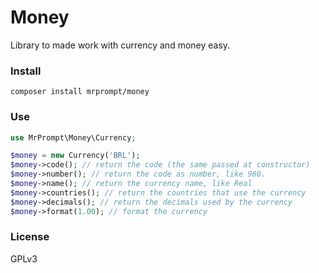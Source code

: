 # Money

Library to made work with currency and money easy.

### Install

```console
composer install mrprompt/money
```

### Use

```php
use MrPrompt\Money\Currency;

$money = new Currency('BRL');
$money->code(); // return the code (the same passed at constructor)
$money->number(); // return the code as number, like 960.
$money->name(); // return the currency name, like Real
$money->countries(); // return the countries that use the currency
$money->decimals(); // return the decimals used by the currency
$money->format(1.00); // format the currency
```

### License

GPLv3